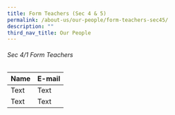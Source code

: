 ```yaml
---
title: Form Teachers (Sec 4 & 5)
permalink: /about-us/our-people/form-teachers-sec45/
description: ""
third_nav_title: Our People
---
```

###### Sec 4/1 Form Teachers 

| Name | E-mail |
| -------- | -------- |
| Text     | Text     |
| Text     | Text     |

